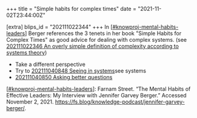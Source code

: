 +++
title = "Simple habits for complex times"
date = "2021-11-02T23:44:00Z"

[extra]
blips_id = "202111022344"
+++
In [[#knowproj-mental-habits-leaders](/blips/tags/knowproj-mental-habits-leaders)] Berger references the 3 tenets in her book "Simple Habits for Complex Times" as good advice for dealing with complex systems. (see [202111022346 An overly simple definition of complexity according to systems theory](/blips/202111022346-an-overly-simple-definition-of-complexity-according-to-systems-theory))

- Take a different perspective
- Try to [202111040848 Seeing in systems](/blips/202111040848-seeing-in-systems)see systems
- [202111040850 Asking better questions](/blips/202111040850-asking-better-questions)


[[#knowproj-mental-habits-leaders](/blips/tags/knowproj-mental-habits-leaders)]: Farnam Street. “The Mental Habits of Effective Leaders: My Interview with Jennifer Garvey Berger.” Accessed November 2, 2021. https://fs.blog/knowledge-podcast/jennifer-garvey-berger/.
